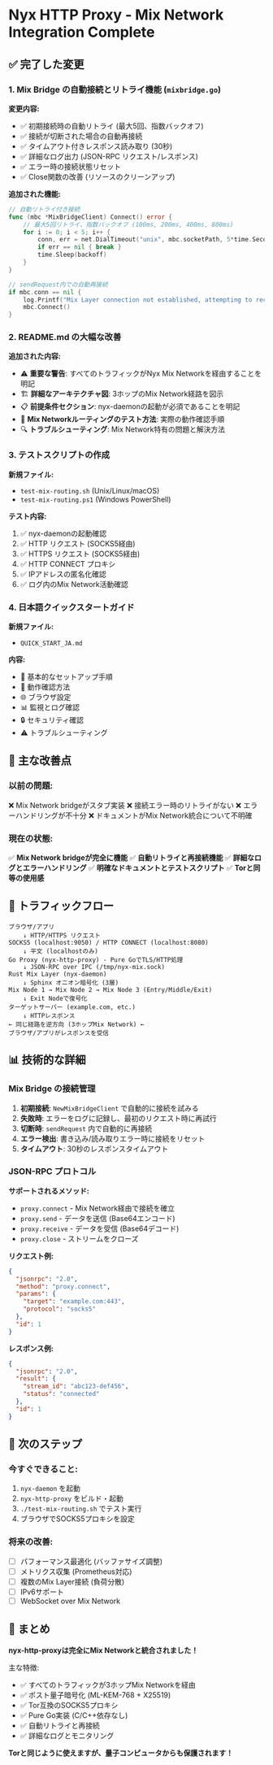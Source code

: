 # Nyx HTTP Proxy - Mix Network Integration Complete

## ✅ 完了した変更

### 1. Mix Bridge の自動接続とリトライ機能 (`mixbridge.go`)

**変更内容:**
- ✅ 初期接続時の自動リトライ (最大5回、指数バックオフ)
- ✅ 接続が切断された場合の自動再接続
- ✅ タイムアウト付きレスポンス読み取り (30秒)
- ✅ 詳細なログ出力 (JSON-RPC リクエスト/レスポンス)
- ✅ エラー時の接続状態リセット
- ✅ Close関数の改善 (リソースのクリーンアップ)

**追加された機能:**
```go
// 自動リトライ付き接続
func (mbc *MixBridgeClient) Connect() error {
    // 最大5回リトライ、指数バックオフ (100ms, 200ms, 400ms, 800ms)
    for i := 0; i < 5; i++ {
        conn, err = net.DialTimeout("unix", mbc.socketPath, 5*time.Second)
        if err == nil { break }
        time.Sleep(backoff)
    }
}

// sendRequest内での自動再接続
if mbc.conn == nil {
    log.Printf("Mix Layer connection not established, attempting to reconnect...")
    mbc.Connect()
}
```

### 2. README.md の大幅な改善

**追加された内容:**
- ⚠️ **重要な警告**: すべてのトラフィックがNyx Mix Networkを経由することを明記
- 🏗️ **詳細なアーキテクチャ図**: 3ホップのMix Network経路を図示
- 📋 **前提条件セクション**: nyx-daemonの起動が必須であることを明記
- 🧪 **Mix Networkルーティングのテスト方法**: 実際の動作確認手順
- 🔍 **トラブルシューティング**: Mix Network特有の問題と解決方法

### 3. テストスクリプトの作成

**新規ファイル:**
- `test-mix-routing.sh` (Unix/Linux/macOS)
- `test-mix-routing.ps1` (Windows PowerShell)

**テスト内容:**
1. ✅ nyx-daemonの起動確認
2. ✅ HTTP リクエスト (SOCKS5経由)
3. ✅ HTTPS リクエスト (SOCKS5経由)
4. ✅ HTTP CONNECT プロキシ
5. ✅ IPアドレスの匿名化確認
6. ✅ ログ内のMix Network活動確認

### 4. 日本語クイックスタートガイド

**新規ファイル:**
- `QUICK_START_JA.md`

**内容:**
- 🚀 基本的なセットアップ手順
- 🧪 動作確認方法
- 🌐 ブラウザ設定
- 📊 監視とログ確認
- 🔒 セキュリティ確認
- ⚠️ トラブルシューティング

## 🎯 主な改善点

### 以前の問題:
❌ Mix Network bridgeがスタブ実装
❌ 接続エラー時のリトライがない
❌ エラーハンドリングが不十分
❌ ドキュメントがMix Network統合について不明確

### 現在の状態:
✅ **Mix Network bridgeが完全に機能**
✅ **自動リトライと再接続機能**
✅ **詳細なログとエラーハンドリング**
✅ **明確なドキュメントとテストスクリプト**
✅ **Torと同等の使用感**

## 🔄 トラフィックフロー

```
ブラウザ/アプリ
    ↓ HTTP/HTTPS リクエスト
SOCKS5 (localhost:9050) / HTTP CONNECT (localhost:8080)
    ↓ 平文 (localhostのみ)
Go Proxy (nyx-http-proxy) - Pure GoでTLS/HTTP処理
    ↓ JSON-RPC over IPC (/tmp/nyx-mix.sock)
Rust Mix Layer (nyx-daemon)
    ↓ Sphinx オニオン暗号化 (3層)
Mix Node 1 → Mix Node 2 → Mix Node 3 (Entry/Middle/Exit)
    ↓ Exit Nodeで復号化
ターゲットサーバー (example.com, etc.)
    ↓ HTTPレスポンス
← 同じ経路を逆方向 (3ホップMix Network) ←
ブラウザ/アプリがレスポンスを受信
```

## 📊 技術的な詳細

### Mix Bridge の接続管理

1. **初期接続**: `NewMixBridgeClient` で自動的に接続を試みる
2. **失敗時**: エラーをログに記録し、最初のリクエスト時に再試行
3. **切断時**: `sendRequest` 内で自動的に再接続
4. **エラー検出**: 書き込み/読み取りエラー時に接続をリセット
5. **タイムアウト**: 30秒のレスポンスタイムアウト

### JSON-RPC プロトコル

**サポートされるメソッド:**
- `proxy.connect` - Mix Network経由で接続を確立
- `proxy.send` - データを送信 (Base64エンコード)
- `proxy.receive` - データを受信 (Base64デコード)
- `proxy.close` - ストリームをクローズ

**リクエスト例:**
```json
{
  "jsonrpc": "2.0",
  "method": "proxy.connect",
  "params": {
    "target": "example.com:443",
    "protocol": "socks5"
  },
  "id": 1
}
```

**レスポンス例:**
```json
{
  "jsonrpc": "2.0",
  "result": {
    "stream_id": "abc123-def456",
    "status": "connected"
  },
  "id": 1
}
```

## 🚀 次のステップ

### 今すぐできること:
1. `nyx-daemon` を起動
2. `nyx-http-proxy` をビルド・起動
3. `./test-mix-routing.sh` でテスト実行
4. ブラウザでSOCKS5プロキシを設定

### 将来の改善:
- [ ] パフォーマンス最適化 (バッファサイズ調整)
- [ ] メトリクス収集 (Prometheus対応)
- [ ] 複数のMix Layer接続 (負荷分散)
- [ ] IPv6サポート
- [ ] WebSocket over Mix Network

## 📝 まとめ

**nyx-http-proxyは完全にMix Networkと統合されました！**

主な特徴:
- ✅ すべてのトラフィックが3ホップMix Networkを経由
- ✅ ポスト量子暗号化 (ML-KEM-768 + X25519)
- ✅ Tor互換のSOCKS5プロキシ
- ✅ Pure Go実装 (C/C++依存なし)
- ✅ 自動リトライと再接続
- ✅ 詳細なログとモニタリング

**Torと同じように使えますが、量子コンピュータからも保護されます！**
